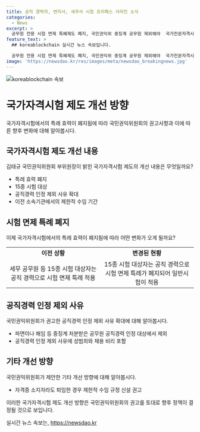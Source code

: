 ```yaml
---
title: 공직 경력자, 변리사, 세무사 시험 프리패스 사라진 소식
categories:
  - News
excerpt: >
  공무원 전용 시험 면제 특혜제도 폐지, 국민권익위 중징계 공무원 제외해야  국가전문자격시험에서 공직 경력자에게 시험과목 면제해주는 특례가 폐지될 전망이다. 국민권익위는 이를 권고하며, 중징계 공무원은 공직경력 인정 대상에서 제외하고, 성범죄와 채용 비리 등을 단속해야 한다고 주장했다. 해당 15종 시험은 공직경력만으로 자격을 부여하거나 면제하는 규정을 폐지하는 방침이다.
feature_text: >
  ## koreablockchain 실시간 뉴스 속보입니다.

  공무원 전용 시험 면제 특혜제도 폐지, 국민권익위 중징계 공무원 제외해야  국가전문자격시험에서 공직 경력자에게 시험과목 면제해주는 특례가 폐지될 전망이다. 국민권익위는 이를 권고하며, 중징계 공무원은 공직경력 인정 대상에서 제외하고, 성범죄와 채용 비리 등을 단속해야 한다고 주장했다. 해당 15종 시험은 공직경력만으로 자격을 부여하거나 면제하는 규정을 폐지하는 방침이다.
image: 'https://newsdao.kr/res/images/meta/newsdao_breakingnews.jpg'
---
```


<p><img src="https://newsdao.kr/res/images/meta/newsdao_breakingnews.jpg" alt="koreablockchain 속보" /></p>

<h1>국가자격시험 제도 개선 방향</h1>

<p data-ke-size="size16">국가자격시험에서의 특례 효력이 폐지됨에 따라 국민권익위원회의 권고사항과 이에 따른 향후 변화에 대해 알아봅시다.</p>

<h2 data-ke-size="size26">국가자격시험 제도 개선 내용</h2>

<p data-ke-size="size16">김태규 국민권익위원회 부위원장이 밝힌 국가자격시험 제도의 개선 내용은 무엇일까요?</p>

<ul>
    <li>특례 효력 폐지</li>
    <li>15종 시험 대상</li>
    <li>공직경력 인정 제외 사유 확대</li>
    <li>이전 소속기관에서의 제한적 수임 기간</li>
</ul>

<h2 data-ke-size="size26">시험 면제 특례 폐지</h2>

<p data-ke-size="size16">이제 국가자격시험에서의 특례 효력이 폐지됨에 따라 어떤 변화가 오게 될까요?</p>

<table>
    <colgroup>
        <col width="50.0%">
        <col width="50.0%">
    </colgroup>
    <tbody>
        <tr>
            <td style="text-align: center; height: 17px;"><b>이전 상황</b></td>
            <td style="text-align: center; height: 17px;"><b>변경된 현황</b></td>
        </tr>
        <tr>
            <td style="text-align: center;">세무 공무원 등 15종 시험 대상자는 공직 경력으로 시험 면제 특례 적용</td>
            <td style="text-align: center;">15종 시험 대상자는 공직 경력으로 시험 면제 특례가 폐지되어 일반시험이 적용</td>
        </tr>
    </tbody>
</table>

<h2 data-ke-size="size26">공직경력 인정 제외 사유</h2>

<p data-ke-size="size16">국민권익위원회가 권고한 공직경력 인정 제외 사유 확대에 대해 알아봅시다.</p>

<ul>
    <li>파면이나 해임 등 중징계 처분받은 공무원 공직경력 인정 대상에서 제외</li>
    <li>공직경력 인정 제외 사유에 성범죄와 채용 비리 포함</li>
</ul>

<h2 data-ke-size="size26">기타 개선 방향</h2>

<p data-ke-size="size16">국민권익위원회가 제안한 기타 개선 방향에 대해 알아봅시다.</p>

<ul>
    <li>자격증 소지자라도 퇴임한 경우 제한적 수임 규정 신설 권고</li>
</ul>

<p data-ke-size="size16">이러한 국가자격시험 제도 개선 방향은 국민권익위원회의 권고를 토대로 향후 정책이 결정될 것으로 보입니다.</p>
실시간 뉴스 속보는, <a href="https://newsdao.kr" rel="dofollow">https://newsdao.kr</a>


